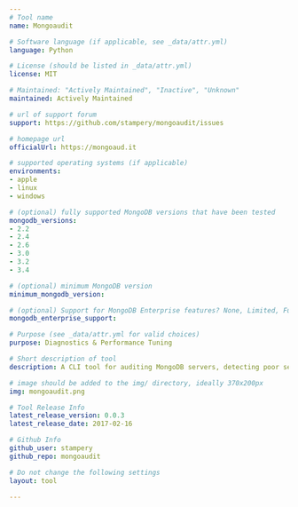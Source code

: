 ```yaml
---
# Tool name
name: Mongoaudit

# Software language (if applicable, see _data/attr.yml)
language: Python

# License (should be listed in _data/attr.yml)
license: MIT

# Maintained: "Actively Maintained", "Inactive", "Unknown"
maintained: Actively Maintained

# url of support forum
support: https://github.com/stampery/mongoaudit/issues

# homepage url
officialUrl: https://mongoaud.it

# supported operating systems (if applicable)
environments:
- apple
- linux
- windows

# (optional) fully supported MongoDB versions that have been tested
mongodb_versions:
- 2.2
- 2.4
- 2.6
- 3.0
- 3.2
- 3.4

# (optional) minimum MongoDB version
minimum_mongodb_version:

# (optional) Support for MongoDB Enterprise features? None, Limited, Full
mongodb_enterprise_support: 

# Purpose (see _data/attr.yml for valid choices)
purpose: Diagnostics & Performance Tuning

# Short description of tool
description: A CLI tool for auditing MongoDB servers, detecting poor security settings, and performing automated penetration testing.

# image should be added to the img/ directory, ideally 370x200px
img: mongoaudit.png

# Tool Release Info
latest_release_version: 0.0.3
latest_release_date: 2017-02-16

# Github Info
github_user: stampery
github_repo: mongoaudit

# Do not change the following settings
layout: tool

---
```




